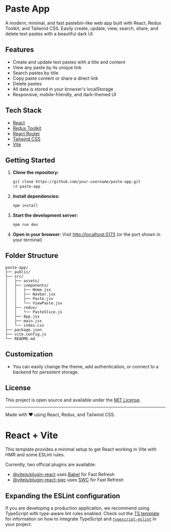 # Paste App

A modern, minimal, and fast pastebin-like web app built with React, Redux Toolkit, and Tailwind CSS. Easily create, update, view, search, share, and delete text pastes with a beautiful dark UI.

## Features

- Create and update text pastes with a title and content
- View any paste by its unique link
- Search pastes by title
- Copy paste content or share a direct link
- Delete pastes
- All data is stored in your browser's localStorage
- Responsive, mobile-friendly, and dark-themed UI

## Tech Stack

- [React](https://reactjs.org/)
- [Redux Toolkit](https://redux-toolkit.js.org/)
- [React Router](https://reactrouter.com/)
- [Tailwind CSS](https://tailwindcss.com/)
- [Vite](https://vitejs.dev/)

## Getting Started

1. **Clone the repository:**
   ```bash
   git clone https://github.com/your-username/paste-app.git
   cd paste-app
   ```

2. **Install dependencies:**
   ```bash
   npm install
   ```

3. **Start the development server:**
   ```bash
   npm run dev
   ```

4. **Open in your browser:**
   Visit [http://localhost:5173](http://localhost:5173) (or the port shown in your terminal)

## Folder Structure

```
paste-app/
├── public/
├── src/
│   ├── assets/
│   ├── components/
│   │   ├── Home.jsx
│   │   ├── Navbar.jsx
│   │   ├── Paste.jsx
│   │   └── ViewPaste.jsx
│   ├── redux/
│   │   └── PasteSlice.js
│   ├── App.jsx
│   ├── main.jsx
│   └── index.css
├── package.json
├── vite.config.js
└── README.md
```

## Customization
- You can easily change the theme, add authentication, or connect to a backend for persistent storage.

## License

This project is open source and available under the [MIT License](LICENSE).

---

Made with ❤️ using React, Redux, and Tailwind CSS.
# React + Vite

This template provides a minimal setup to get React working in Vite with HMR and some ESLint rules.

Currently, two official plugins are available:

- [@vitejs/plugin-react](https://github.com/vitejs/vite-plugin-react/blob/main/packages/plugin-react) uses [Babel](https://babeljs.io/) for Fast Refresh
- [@vitejs/plugin-react-swc](https://github.com/vitejs/vite-plugin-react/blob/main/packages/plugin-react-swc) uses [SWC](https://swc.rs/) for Fast Refresh

## Expanding the ESLint configuration

If you are developing a production application, we recommend using TypeScript with type-aware lint rules enabled. Check out the [TS template](https://github.com/vitejs/vite/tree/main/packages/create-vite/template-react-ts) for information on how to integrate TypeScript and [`typescript-eslint`](https://typescript-eslint.io) in your project.

